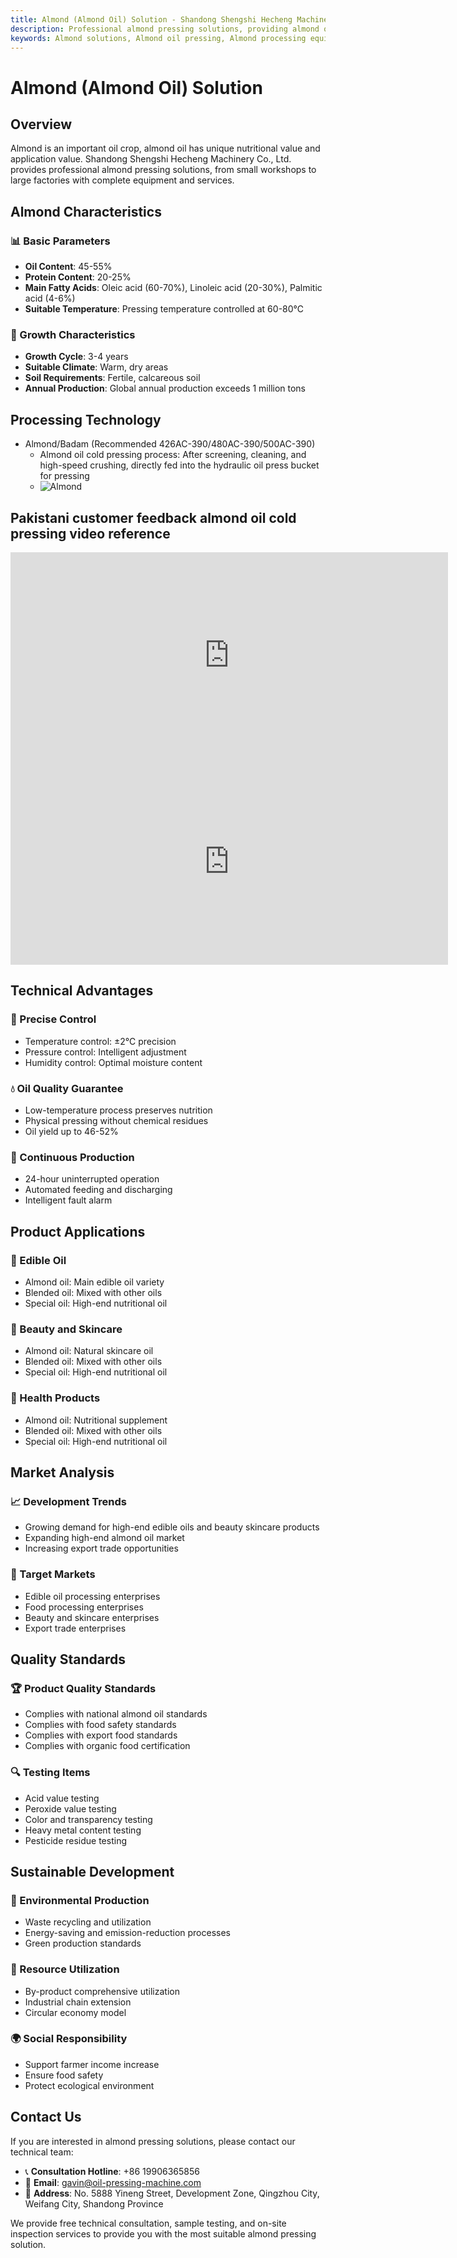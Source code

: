 ```yaml
---
title: Almond (Almond Oil) Solution - Shandong Shengshi Hecheng Machinery Co., Ltd.
description: Professional almond pressing solutions, providing almond oil processing equipment and technical services, oil content 45-55%, using cold pressing process to preserve nutrition, meeting high-end edible oil and beauty skincare product needs.
keywords: Almond solutions, Almond oil pressing, Almond processing equipment, Almond oil production line, Almond cold pressing process, Almond oil press, Almond oil extraction, Almond oilseed processing, Almond oil pressing equipment, Almond oil production equipment, Beauty skincare
---
```


# Almond (Almond Oil) Solution

## Overview

Almond is an important oil crop, almond oil has unique nutritional value and application value. Shandong Shengshi Hecheng Machinery Co., Ltd. provides professional almond pressing solutions, from small workshops to large factories with complete equipment and services.

## Almond Characteristics

### 📊 Basic Parameters
- **Oil Content**: 45-55%
- **Protein Content**: 20-25%
- **Main Fatty Acids**: Oleic acid (60-70%), Linoleic acid (20-30%), Palmitic acid (4-6%)
- **Suitable Temperature**: Pressing temperature controlled at 60-80℃

### 🌱 Growth Characteristics
- **Growth Cycle**: 3-4 years
- **Suitable Climate**: Warm, dry areas
- **Soil Requirements**: Fertile, calcareous soil
- **Annual Production**: Global annual production exceeds 1 million tons

## Processing Technology

+ Almond/Badam (Recommended 426AC-390/480AC-390/500AC-390)
     + Almond oil cold pressing process: After screening, cleaning, and high-speed crushing, directly fed into the hydraulic oil press bucket for pressing
     + ![Almond](/images/杏仁冷榨工艺概览_An%20Overview%20of%20the%20cold-pressing%20Process%20of%20%20Almond%20kernel.png)

## Pakistani customer feedback almond oil cold pressing video reference

<div class="video-container">
 <iframe width="700" height="330" src="https://www.youtube.com/embed/rM4hgCIApAg" frameborder="0" allow="accelerometer; autoplay; clipboard-write; encrypted-media; gyroscope; picture-in-picture" allowfullscreen></iframe>
</div>
<div class="video-container">
 <iframe width="700" height="330" src="https://www.youtube.com/embed/kSeQ570mtvo" frameborder="0" allow="accelerometer; autoplay; clipboard-write; encrypted-media; gyroscope; picture-in-picture" allowfullscreen></iframe>
</div>

## Technical Advantages

### 🎯 Precise Control
- Temperature control: ±2℃ precision
- Pressure control: Intelligent adjustment
- Humidity control: Optimal moisture content

### 💧 Oil Quality Guarantee
- Low-temperature process preserves nutrition
- Physical pressing without chemical residues
- Oil yield up to 46-52%

### 🔄 Continuous Production
- 24-hour uninterrupted operation
- Automated feeding and discharging
- Intelligent fault alarm

## Product Applications

### 🍳 Edible Oil
- Almond oil: Main edible oil variety
- Blended oil: Mixed with other oils
- Special oil: High-end nutritional oil

### 💄 Beauty and Skincare
- Almond oil: Natural skincare oil
- Blended oil: Mixed with other oils
- Special oil: High-end nutritional oil

### 💊 Health Products
- Almond oil: Nutritional supplement
- Blended oil: Mixed with other oils
- Special oil: High-end nutritional oil

## Market Analysis

### 📈 Development Trends
- Growing demand for high-end edible oils and beauty skincare products
- Expanding high-end almond oil market
- Increasing export trade opportunities

### 🎯 Target Markets
- Edible oil processing enterprises
- Food processing enterprises
- Beauty and skincare enterprises
- Export trade enterprises

## Quality Standards

### 🏆 Product Quality Standards
- Complies with national almond oil standards
- Complies with food safety standards
- Complies with export food standards
- Complies with organic food certification

### 🔍 Testing Items
- Acid value testing
- Peroxide value testing
- Color and transparency testing
- Heavy metal content testing
- Pesticide residue testing

## Sustainable Development

### 🌱 Environmental Production
- Waste recycling and utilization
- Energy-saving and emission-reduction processes
- Green production standards

### 🔄 Resource Utilization
- By-product comprehensive utilization
- Industrial chain extension
- Circular economy model

### 🌍 Social Responsibility
- Support farmer income increase
- Ensure food safety
- Protect ecological environment

## Contact Us

If you are interested in almond pressing solutions, please contact our technical team:

- 📞 **Consultation Hotline**: +86 19906365856
- 📧 **Email**: gavin@oil-pressing-machine.com
- 📍 **Address**: No. 5888 Yineng Street, Development Zone, Qingzhou City, Weifang City, Shandong Province

We provide free technical consultation, sample testing, and on-site inspection services to provide you with the most suitable almond pressing solution.